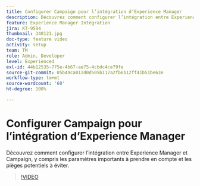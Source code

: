 ```yaml
---
title: Configurer Campaign pour l’intégration dʼExperience Manager
description: Découvrez comment configurer l’intégration entre Experience Manager et Campaign, y compris les paramètres importants à prendre en compte et les pièges potentiels à éviter.
feature: Experience Manager Integration
jira: KT-9594
thumbnail: 340121.jpg
doc-type: feature video
activity: setup
team: TM
role: Admin, Developer
level: Experienced
exl-id: 44b12535-775e-4b67-ae75-4cbdc4ce79fe
source-git-commit: 05b49ca012d0d505b117a2fb6b12ff41b51be63e
workflow-type: tm+mt
source-wordcount: '60'
ht-degree: 100%

---
```


# Configurer Campaign pour l’intégration dʼExperience Manager

Découvrez comment configurer l’intégration entre Experience Manager et Campaign, y compris les paramètres importants à prendre en compte et les pièges potentiels à éviter.

>[!VIDEO](https://video.tv.adobe.com/v/340121?quality=12&learn=on)
